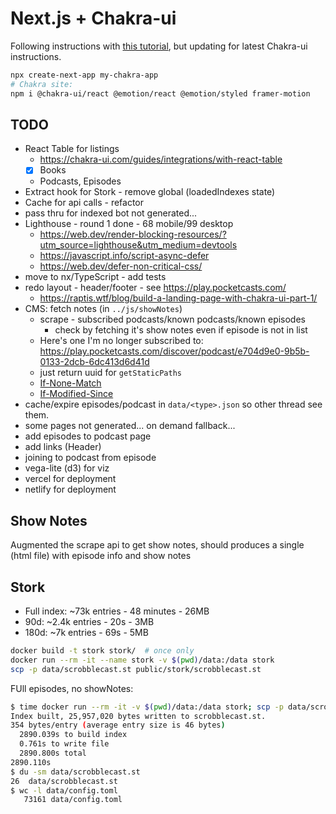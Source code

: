 # Next.js + Chakra-ui

Following instructions with [this tutorial](https://www.freecodecamp.org/news/how-to-use-chakra-ui-with-next-js-and-react/), but updating for latest Chakra-ui instructions.

```bash
npx create-next-app my-chakra-app
# Chakra site:
npm i @chakra-ui/react @emotion/react @emotion/styled framer-motion
```

## TODO

- React Table for listings
  - <https://chakra-ui.com/guides/integrations/with-react-table>
  - [x] Books
  - Podcasts, Episodes
- Extract hook for Stork - remove global (loadedIndexes state)
- Cache for api calls - refactor
- pass thru for indexed bot not generated...
- Lighthouse - round 1 done - 68 mobile/99 desktop
  - <https://web.dev/render-blocking-resources/?utm_source=lighthouse&utm_medium=devtools>
  - <https://javascript.info/script-async-defer>
  - <https://web.dev/defer-non-critical-css/>
- move to nx/TypeScript - add tests
- redo layout - header/footer - see <https://play.pocketcasts.com/>
  - <https://raptis.wtf/blog/build-a-landing-page-with-chakra-ui-part-1/>
- CMS: fetch notes (in `../js/showNotes`)
  - scrape - subscribed podcasts/known podcasts/known episodes
    - check by fetching it's show notes even if episode is not in list
  - Here's one I'm no longer subscribed to: <https://play.pocketcasts.com/discover/podcast/e704d9e0-9b5b-0133-2dcb-6dc413d6d41d>
  - just return uuid for `getStaticPaths`
  - [If-None-Match](https://developer.mozilla.org/en-US/docs/Web/HTTP/Headers/If-None-Match)
  - [If-Modified-Since](https://developer.mozilla.org/en-US/docs/Web/HTTP/Headers/If-Modified-Since)
- cache/expire episodes/podcast in `data/<type>.json` so other thread see them.
- some pages not generated... on demand fallback...
- add episodes to podcast page
- add links (Header)
- joining to podcast from episode
- vega-lite (d3) for viz
- vercel  for deployment
- netlify for deployment

## Show Notes

Augmented the scrape api to get show notes, should produces a single (html file) with episode info and show notes

## Stork

- Full index: ~73k entries - 48 minutes - 26MB
- 90d: ~2.4k entries - 20s - 3MB
- 180d: ~7k entries - 69s - 5MB

```bash
docker build -t stork stork/  # once only
docker run --rm -it --name stork -v $(pwd)/data:/data stork
scp -p data/scrobblecast.st public/stork/scrobblecast.st
```

FUll episodes, no showNotes:

```bash
$ time docker run --rm -it -v $(pwd)/data:/data stork; scp -p data/scrobblecast.st public/stork/scrobblecast.st
Index built, 25,957,020 bytes written to scrobblecast.st.
354 bytes/entry (average entry size is 46 bytes)
  2890.039s to build index
  0.761s to write file
  2890.800s total
2890.110s
$ du -sm data/scrobblecast.st 
26  data/scrobblecast.st
$ wc -l data/config.toml 
   73161 data/config.toml
```
